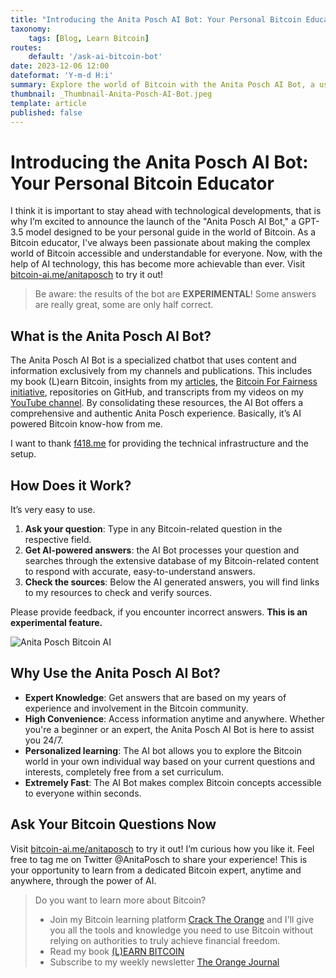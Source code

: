 ```yaml
---
title: "Introducing the Anita Posch AI Bot: Your Personal Bitcoin Educator"
taxonomy:
    tags: [Blog, Learn Bitcoin]
routes:
    default: '/ask-ai-bitcoin-bot'
date: 2023-12-06 12:00
dateformat: 'Y-m-d H:i'
summary: Explore the world of Bitcoin with the Anita Posch AI Bot, a user-friendly tool designed to provide AI-generated answers backed by my extensive resources.
thumbnail: _Thumbnail-Anita-Posch-AI-Bot.jpeg
template: article
published: false
---
```


# Introducing the Anita Posch AI Bot: Your Personal Bitcoin Educator

I think it is important to stay ahead with technological developments, that is why I’m excited to announce the launch of the "Anita Posch AI Bot," a GPT-3.5 model designed to be your personal guide in the world of Bitcoin. As a Bitcoin educator, I've always been passionate about making the complex world of Bitcoin accessible and understandable for everyone. Now, with the help of AI technology, this has become more achievable than ever.
Visit [bitcoin-ai.me/anitaposch](https://bitcoin-ai.me/anitaposch) to try it out!

> Be aware: the results of the bot are **EXPERIMENTAL**! Some answers are really great, some are only half correct.

## What is the Anita Posch AI Bot?

The Anita Posch AI Bot is a specialized chatbot that uses content and information exclusively from my channels and publications. This includes my book (L)earn Bitcoin, insights from my [articles](https://anitaposch.com), the [Bitcoin For Fairness initiative](https://bffbtc.org), repositories on GitHub, and transcripts from my videos on my [YouTube channel](https://youtube.com/@AnitaPosch). By consolidating these resources, the AI Bot offers a comprehensive and authentic Anita Posch experience. Basically, it’s AI powered Bitcoin know-how from me. 

I want to thank [f418.me](https://f418.me) for providing the technical infrastructure and the setup.

## How Does it Work?

It’s very easy to use. 

1. **Ask your question**: Type in any Bitcoin-related question in the respective field.
2. **Get AI-powered answers**: the AI Bot processes your question and searches through the extensive database of my Bitcoin-related content to respond with accurate, easy-to-understand answers.
3. **Check the sources**: Below the AI generated answers, you will find links to my resources to check and verify sources. 

Please provide feedback, if you encounter incorrect answers. **This is an experimental feature.**

![Anita Posch Bitcoin AI](_AI-Bot-Video.gif)

## Why Use the Anita Posch AI Bot?

* **Expert Knowledge**: Get answers that are based on my years of experience and involvement in the Bitcoin community.
* **High Convenience**: Access information anytime and anywhere. Whether you're a beginner or an expert, the Anita Posch AI Bot is here to assist you 24/7.
* **Personalized learning**: The AI bot allows you to explore the Bitcoin world in your own individual way based on your current questions and interests, completely free from a set curriculum.
* **Extremely Fast**: The AI Bot makes complex Bitcoin concepts accessible to everyone within seconds. 

## Ask Your Bitcoin Questions Now

Visit [bitcoin-ai.me/anitaposch](https://bitcoin-ai.me/anitaposch) to try it out! I’m curious how you like it. Feel free to tag me on Twitter @AnitaPosch to share your experience! This is your opportunity to learn from a dedicated Bitcoin expert, anytime and anywhere, through the power of AI.

> Do you want to learn more about Bitcoin? 
> * Join my Bitcoin learning platform [Crack The Orange](https://cracktheorange.com) and I'll give you all the tools and knowledge you need to use Bitcoin without relying on authorities to truly achieve financial freedom. 
> * Read my book [(L)EARN BITCOIN](https://learnbitcoin.link/)
> * Subscribe to my weekly newsletter [The Orange Journal](https://anita.link/news)